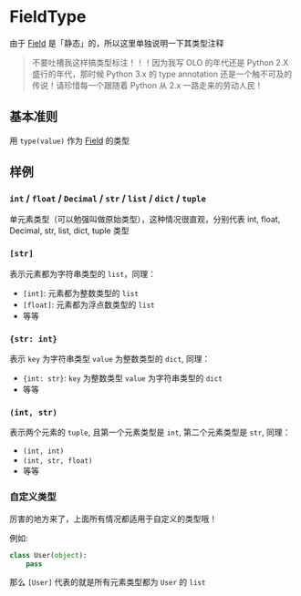 # FieldType

由于 [Field][field] 是「静态」的，所以这里单独说明一下其类型注释

> 不要吐槽我这样搞类型标注！！！因为我写 OLO 的年代还是 Python 2.X 盛行的年代，那时候 Python 3.x 的 type annotation 还是一个触不可及的传说！请珍惜每一个跟随着 Python 从 2.x 一路走来的劳动人民！

## 基本准则

用 `type(value)` 作为 [Field][field] 的类型

## 样例

### `int` / `float` / `Decimal` / `str` / `list` / `dict` / `tuple`

单元素类型（可以勉强叫做原始类型），这种情况很直观，分别代表 int, float, Decimal, str, list, dict, tuple 类型

### `[str]`

表示元素都为字符串类型的 `list`，同理：

* `[int]`: 元素都为整数类型的 `list`
* `[float]`: 元素都为浮点数类型的 `list`
* 等等

### `{str: int}`

表示 `key` 为字符串类型 `value` 为整数类型的 `dict`, 同理：

* `{int: str}`: `key` 为整数类型 `value` 为字符串类型的 `dict`
* 等等

### `(int, str)`

表示两个元素的 `tuple`, 且第一个元素类型是 `int`, 第二个元素类型是 `str`, 同理：

* `(int, int)`
* `(int, str, float)`
* 等等

### 自定义类型

厉害的地方来了，上面所有情况都适用于自定义的类型哦！

例如:

```python
class User(object):
    pass
```

那么 `[User]` 代表的就是所有元素类型都为 `User` 的 `list`

  [field]: /fields/field.md
